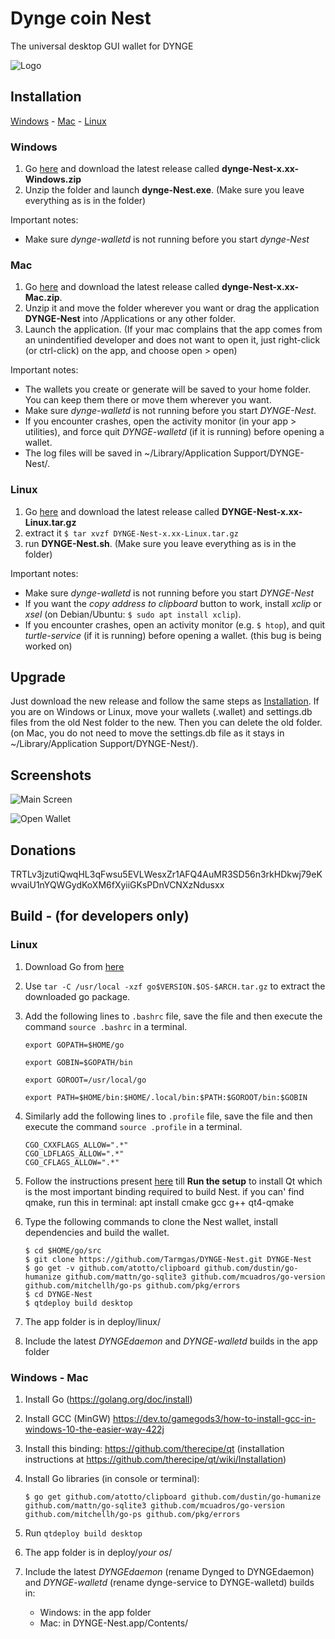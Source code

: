 # Dynge coin Nest

The universal desktop GUI wallet for DYNGE

![Logo](/turtlecoinnestlogo.png)

## Installation

[Windows](#windows) - [Mac](#mac) - [Linux](#linux)

### Windows

1. Go [here](https://github.com/Tarmgas/dynge-Nest/releases) and download the latest release called **dynge-Nest-x.xx-Windows.zip**
2. Unzip the folder and launch **dynge-Nest.exe**. (Make sure you leave everything as is in the folder)

Important notes:

* Make sure *dynge-walletd* is not running before you start *dynge-Nest*

### Mac

1. Go [here](https://github.com/Tarmgas/dynge-Nest/releases) and download the latest release called **dynge-Nest-x.xx-Mac.zip**.
2. Unzip it and move the folder wherever you want or drag the application **DYNGE-Nest** into /Applications or any other folder.
3. Launch the application. (If your mac complains that the app comes from an unindentified developer and does not want to open it, just right-click (or ctrl-click) on the app, and choose open > open)

Important notes:

* The wallets you create or generate will be saved to your home folder. You can keep them there or move them wherever you want.
* Make sure *dynge-walletd* is not running before you start *DYNGE-Nest*.
* If you encounter crashes, open the activity monitor (in your app > utilities), and force quit *DYNGE-walletd* (if it is running) before opening a wallet.
* The log files will be saved in ~/Library/Application Support/DYNGE-Nest/.

### Linux

1. Go [here](https://github.com/Tarmgas/dynge-Nest/releases) and download the latest release called **DYNGE-Nest-x.xx-Linux.tar.gz**
2. extract it
`$ tar xvzf DYNGE-Nest-x.xx-Linux.tar.gz`
3. run **DYNGE-Nest.sh**. (Make sure you leave everything as is in the folder)

Important notes:

* Make sure *dynge-walletd* is not running before you start *DYNGE-Nest*
* If you want the *copy address to clipboard* button to work, install *xclip* or *xsel* (on Debian/Ubuntu: `$ sudo apt install xclip`).
* If you encounter crashes, open an activity monitor (e.g. `$ htop`), and quit *turtle-service* (if it is running) before opening a wallet. (this bug is being worked on)

## Upgrade

Just download the new release and follow the same steps as [Installation](#installation).
If you are on Windows or Linux, move your wallets (.wallet) and settings.db files from the old Nest folder to the new. Then you can delete the old folder. (on Mac, you do not need to move the settings.db file as it stays in ~/Library/Application Support/DYNGE-Nest/).

## Screenshots

![Main Screen](/Screenshots/MainScreen.png)

![Open Wallet](/Screenshots/OpenWallet.png)

## Donations

TRTLv3jzutiQwqHL3qFwsu5EVLWesxZr1AFQ4AuMR3SD56n3rkHDkwj79eKwvaiU1nYQWGydKoXM6fXyiiGKsPDnVCNXzNdusxx

## Build - (for developers only)

### Linux

1. Download Go from [here](https://golang.org/dl/)

2. Use `tar -C /usr/local -xzf go$VERSION.$OS-$ARCH.tar.gz` to extract the downloaded go package.

3. Add the following lines to `.bashrc` file, save the file and then execute the command `source .bashrc` in a terminal.
    ```
    export GOPATH=$HOME/go

    export GOBIN=$GOPATH/bin

    export GOROOT=/usr/local/go

    export PATH=$HOME/bin:$HOME/.local/bin:$PATH:$GOROOT/bin:$GOBIN
    ```
4. Similarly add the following lines to `.profile` file, save the file and then execute the command `source .profile` in a terminal.
    ```
    CGO_CXXFLAGS_ALLOW=".*"
    CGO_LDFLAGS_ALLOW=".*"
    CGO_CFLAGS_ALLOW=".*"
    ```
5. Follow the instructions present [here](https://github.com/therecipe/qt/wiki/Installation-on-Linux) till **Run the setup** to install Qt which is the most important binding required to build Nest.
if you can' find qmake, run this in terminal:     apt install cmake gcc g++ qt4-qmake

6. Type the following commands to clone the Nest wallet, install dependencies and build the wallet.
    ```
    $ cd $HOME/go/src
    $ git clone https://github.com/Tarmgas/DYNGE-Nest.git DYNGE-Nest
    $ go get -v github.com/atotto/clipboard github.com/dustin/go-humanize github.com/mattn/go-sqlite3 github.com/mcuadros/go-version github.com/mitchellh/go-ps github.com/pkg/errors
    $ cd DYNGE-Nest
    $ qtdeploy build desktop
    ```

1. The app folder is in deploy/linux/
1. Include the latest _DYNGEdaemon_ and _DYNGE-walletd_ builds in the app folder

### Windows - Mac

1. Install Go (https://golang.org/doc/install)
2. Install GCC (MinGW) https://dev.to/gamegods3/how-to-install-gcc-in-windows-10-the-easier-way-422j

1. Install this binding: https://github.com/therecipe/qt (installation instructions at https://github.com/therecipe/qt/wiki/Installation)

1. Install Go libraries (in console or terminal):
    ```
    $ go get github.com/atotto/clipboard github.com/dustin/go-humanize github.com/mattn/go-sqlite3 github.com/mcuadros/go-version github.com/mitchellh/go-ps github.com/pkg/errors
    ```

1. Run `qtdeploy build desktop`

1. The app folder is in deploy/*your os*/

1. Include the latest _DYNGEdaemon_ (rename Dynged to DYNGEdaemon) and _DYNGE-walletd_ (rename dynge-service to DYNGE-walletd) builds in:
    * Windows: in the app folder
    * Mac: in DYNGE-Nest.app/Contents/

